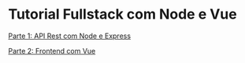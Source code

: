 # Tutorial Fullstack com Node e Vue

[Parte 1: API Rest com Node e Express](https://github.com/ArielKollross/ProgrammingArticles/blob/master/NodeVueToturial/tutorial/BackendPart1.md)

[Parte 2: Frontend com Vue](https://github.com/ArielKollross/ProgrammingArticles/blob/master/NodeVueToturial/tutorial/FrontendPart2.md)